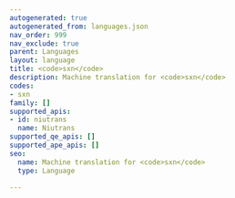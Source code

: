 ```yaml
---
autogenerated: true
autogenerated_from: languages.json
nav_order: 999
nav_exclude: true
parent: Languages
layout: language
title: <code>sxn</code>
description: Machine translation for <code>sxn</code>
codes:
- sxn
family: []
supported_apis:
- id: niutrans
  name: Niutrans
supported_qe_apis: []
supported_ape_apis: []
seo:
  name: Machine translation for <code>sxn</code>
  type: Language

---
```


